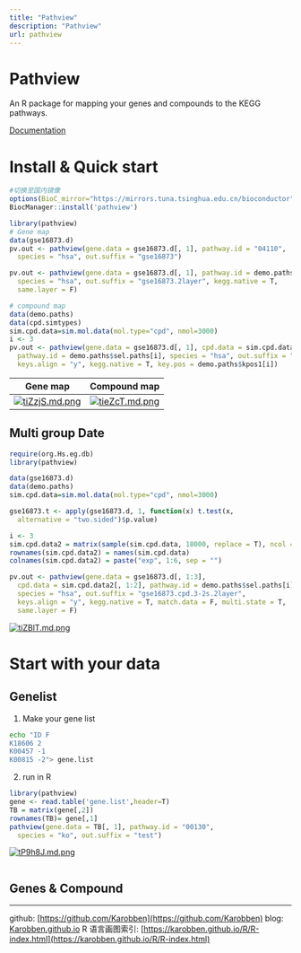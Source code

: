 ```yaml
---
title: "Pathview"
description: "Pathview"
url: pathview
---
```


# Pathview
An R package for mapping your genes and compounds to the KEGG pathways.

[Documentation](http://bioconductor.org/packages/release/bioc/vignettes/pathview/inst/doc/pathview.pdf)

# Install & Quick start
```R
#切换至国内镜像
options(BioC_mirror="https://mirrors.tuna.tsinghua.edu.cn/bioconductor")
BiocManager::install('pathview')
```

```R
library(pathview)
# Gene map
data(gse16873.d)
pv.out <- pathview(gene.data = gse16873.d[, 1], pathway.id = "04110",
  species = "hsa", out.suffix = "gse16873")

pv.out <- pathview(gene.data = gse16873.d[, 1], pathway.id = demo.paths$sel.paths[i],
  species = "hsa", out.suffix = "gse16873.2layer", kegg.native = T,
  same.layer = F)

# compound map
data(demo.paths)
data(cpd.simtypes)
sim.cpd.data=sim.mol.data(mol.type="cpd", nmol=3000)
i <- 3
pv.out <- pathview(gene.data = gse16873.d[, 1], cpd.data = sim.cpd.data,
  pathway.id = demo.paths$sel.paths[i], species = "hsa", out.suffix = "gse16873.cpd",
  keys.align = "y", kegg.native = T, key.pos = demo.paths$kpos1[i])
```
|Gene map| Compound map|
|----|----|
|[![tiZzjS.md.png](https://s1.ax1x.com/2020/05/26/tiZzjS.md.png)](https://imgchr.com/i/tiZzjS)|[![tieZcT.md.png](https://s1.ax1x.com/2020/05/26/tieZcT.md.png)](https://imgchr.com/i/tieZcT)|
## Multi group Date
```R
require(org.Hs.eg.db)
library(pathview)

data(gse16873.d)
data(demo.paths)
sim.cpd.data=sim.mol.data(mol.type="cpd", nmol=3000)

gse16873.t <- apply(gse16873.d, 1, function(x) t.test(x,
  alternative = "two.sided")$p.value)

i <- 3
sim.cpd.data2 = matrix(sample(sim.cpd.data, 18000, replace = T), ncol = 6)
rownames(sim.cpd.data2) = names(sim.cpd.data)
colnames(sim.cpd.data2) = paste("exp", 1:6, sep = "")

pv.out <- pathview(gene.data = gse16873.d[, 1:3],
  cpd.data = sim.cpd.data2[, 1:2], pathway.id = demo.paths$sel.paths[i],
  species = "hsa", out.suffix = "gse16873.cpd.3-2s.2layer",
  keys.align = "y", kegg.native = T, match.data = F, multi.state = T,
  same.layer = F)
```
[![tiZBlT.md.png](https://s1.ax1x.com/2020/05/26/tiZBlT.md.png)](https://imgchr.com/i/tiZBlT)

# Start with your data

## Genelist
1. Make your gene list
```bash
echo "ID F
K18606 2
K00457 -1
K00815 -2"> gene.list
```
2. run in R
```R
library(pathview)
gene <- read.table('gene.list',header=T)
TB = matrix(gene[,2])
rownames(TB)= gene[,1]
pathview(gene.data = TB[, 1], pathway.id = "00130",
  species = "ko", out.suffix = "test")
```
[![tP9h8J.md.png](https://s1.ax1x.com/2020/05/26/tP9h8J.md.png)](https://imgchr.com/i/tP9h8J)


```R
```
## Genes & Compound

---
github: [https://github.com/Karobben](https://github.com/Karobben)
blog: [Karobben.github.io](http://Karobben.github.io)
R 语言画图索引: [https://karobben.github.io/R/R-index.html](https://karobben.github.io/R/R-index.html)
